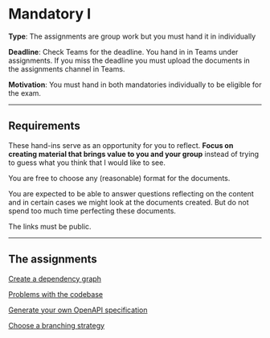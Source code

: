 # Mandatory I

**Type**: The assignments are group work but you must hand it in individually

**Deadline**: Check Teams for the deadline. You hand in in Teams under assignments. If you miss the deadline you must upload the documents in the assignments channel in Teams. 

**Motivation**: You must hand in both mandatories individually to be eligible for the exam. 

---

## Requirements

These hand-ins serve as an opportunity for you to reflect. **Focus on creating material that brings value to you and your group** instead of trying to guess what you think that I would like to see.

You are free to choose any (reasonable) format for the documents.

You are expected to be able to answer questions reflecting on the content and in certain cases we might look at the documents created. But do not spend too much time perfecting these documents. 

The links must be public. 

---

## The assignments

[Create a dependency graph](../01._Introduction/02._After/create_a_dependency_graph.md)

[Problems with the codebase](../01._Introduction/02._After/problems_with_the_codebase.md)

[Generate your own OpenAPI specification](../02._Conventions_OpenAPI_DotEnv/02._After/generate_openapi_specification.md)

[Choose a branching strategy](../04._Sofware_Quality_Linting_CI/02._After/choose_a_git_branching_strategy.md)


